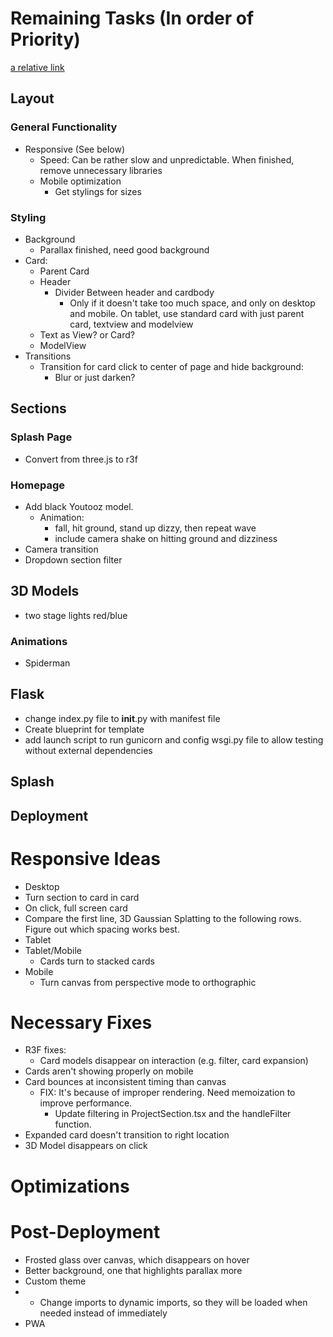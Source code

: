 # Remaining Tasks (In order of Priority)
[a relative link](priority.md)
## Layout
### General Functionality
- Responsive (See below)
  - Speed: Can be rather slow and unpredictable. When finished, remove unnecessary libraries
  - Mobile optimization
    - Get stylings for sizes
### Styling
- Background
  - Parallax finished, need good background
- Card:
  - Parent Card
  - Header
    - Divider Between header and cardbody
      - Only if it doesn't take too much space, and only on desktop and mobile. On tablet, use standard card with just parent card, textview and modelview
  - Text as View? or Card?
  - ModelView
- Transitions
  - Transition for card click to center of page and hide background:
    - Blur or just darken?
## Sections
### Splash Page
- Convert from three.js to r3f
### Homepage
- Add black Youtooz model.
  - Animation:
    - fall, hit ground, stand up dizzy, then repeat wave
    - include camera shake on hitting ground and dizziness
- Camera transition
- Dropdown section filter
## 3D Models
- two stage lights red/blue
### Animations
- Spiderman
## Flask
- change index.py file to __init__.py with manifest file
- Create blueprint for template
- add launch script to run gunicorn and config wsgi.py file to allow testing without external dependencies
## Splash
## Deployment

# Responsive Ideas
- Desktop
 - Turn section to card in card
 - On click, full screen card
 - Compare the first line, 3D Gaussian Splatting to the following rows. Figure out
which spacing works best. 
- Tablet
- Tablet/Mobile
  - Cards turn to stacked cards
- Mobile
  - Turn canvas from perspective mode to orthographic


# Necessary Fixes
- R3F fixes:
  - Card models disappear on interaction (e.g. filter, card expansion)
- Cards aren't showing properly on mobile
- Card bounces at inconsistent timing than canvas 
  - FIX: It's because of improper rendering. Need memoization to improve performance.  
    - Update filtering in ProjectSection.tsx and the handleFilter function.
- Expanded card doesn't transition to right location
- 3D Model disappears on click


# Optimizations


# Post-Deployment
- Frosted glass over canvas, which disappears on hover
- Better background, one that highlights parallax more
- Custom theme
- - Change imports to dynamic imports, so they will be loaded when needed instead of immediately
- PWA
